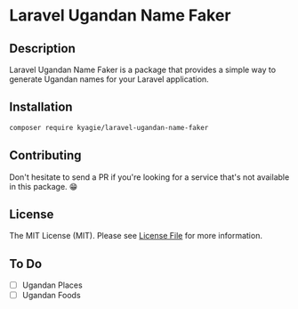 # Laravel Ugandan Name Faker

## Description

Laravel Ugandan Name Faker is a package that provides a simple way to generate Ugandan names for your Laravel application.

## Installation

```bash
composer require kyagie/laravel-ugandan-name-faker
```


## Contributing

Don't hesitate to send a PR if you're looking for a service that's not available in this package. 😁

## License

The MIT License (MIT). Please see [License File](LICENSE) for more information.

## To Do

- [ ] Ugandan Places
- [ ] Ugandan Foods
